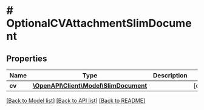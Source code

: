 # # OptionalCVAttachmentSlimDocument

## Properties

Name | Type | Description | Notes
------------ | ------------- | ------------- | -------------
**cv** | [**\OpenAPI\Client\Model\SlimDocument**](SlimDocument.md) |  | [optional]

[[Back to Model list]](../../README.md#models) [[Back to API list]](../../README.md#endpoints) [[Back to README]](../../README.md)
